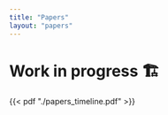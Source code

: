 ```yaml
---
title: "Papers"
layout: "papers"
---
```


# Work in progress 🏗️

{{< pdf "./papers_timeline.pdf" >}}
